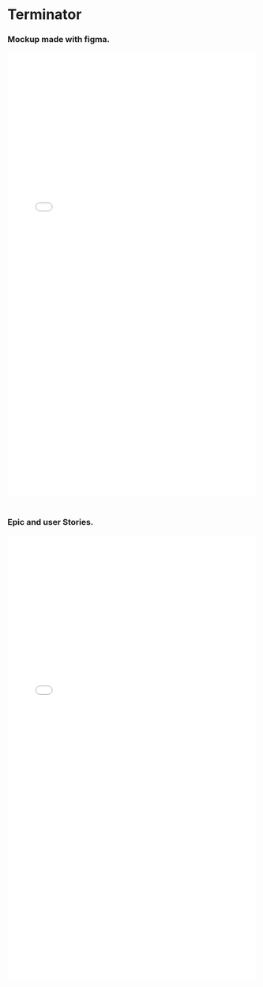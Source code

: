 # Terminator
### Mockup made with figma.
<embed src="Terminator_V5.pdf" width="100%" height="900px" type="application/pdf">

<br>
<br>

### Epic and user Stories.
<embed src="Epic und User Stories.pdf" width="100%" height="900px" type="application/pdf">


